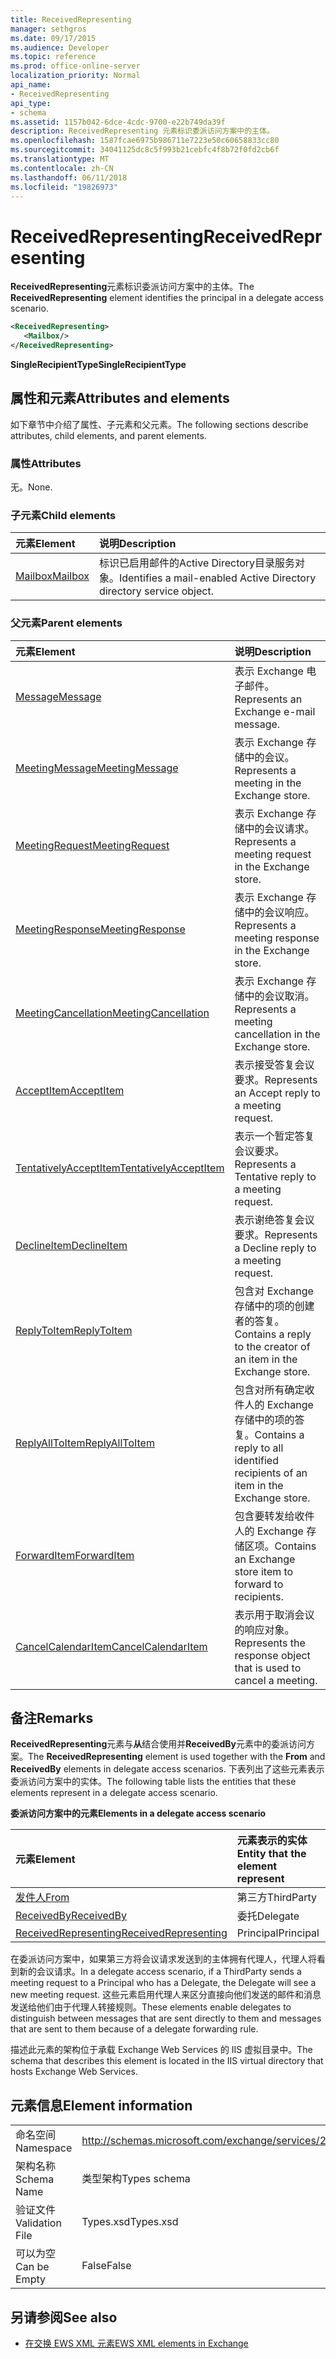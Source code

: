 ```yaml
---
title: ReceivedRepresenting
manager: sethgros
ms.date: 09/17/2015
ms.audience: Developer
ms.topic: reference
ms.prod: office-online-server
localization_priority: Normal
api_name:
- ReceivedRepresenting
api_type:
- schema
ms.assetid: 1157b042-6dce-4cdc-9700-e22b749da39f
description: ReceivedRepresenting 元素标识委派访问方案中的主体。
ms.openlocfilehash: 1587fcae6975b986711e7223e50c60658833cc80
ms.sourcegitcommit: 34041125dc8c5f993b21cebfc4f8b72f0fd2cb6f
ms.translationtype: MT
ms.contentlocale: zh-CN
ms.lasthandoff: 06/11/2018
ms.locfileid: "19826973"
---
```

# <a name="receivedrepresenting"></a><span data-ttu-id="fb91d-103">ReceivedRepresenting</span><span class="sxs-lookup"><span data-stu-id="fb91d-103">ReceivedRepresenting</span></span>

<span data-ttu-id="fb91d-104">**ReceivedRepresenting**元素标识委派访问方案中的主体。</span><span class="sxs-lookup"><span data-stu-id="fb91d-104">The **ReceivedRepresenting** element identifies the principal in a delegate access scenario.</span></span> 
  
```xml
<ReceivedRepresenting>
   <Mailbox/>
</ReceivedRepresenting>
```

 <span data-ttu-id="fb91d-105">**SingleRecipientType**</span><span class="sxs-lookup"><span data-stu-id="fb91d-105">**SingleRecipientType**</span></span>
## <a name="attributes-and-elements"></a><span data-ttu-id="fb91d-106">属性和元素</span><span class="sxs-lookup"><span data-stu-id="fb91d-106">Attributes and elements</span></span>

<span data-ttu-id="fb91d-107">如下章节中介绍了属性、子元素和父元素。</span><span class="sxs-lookup"><span data-stu-id="fb91d-107">The following sections describe attributes, child elements, and parent elements.</span></span>
  
### <a name="attributes"></a><span data-ttu-id="fb91d-108">属性</span><span class="sxs-lookup"><span data-stu-id="fb91d-108">Attributes</span></span>

<span data-ttu-id="fb91d-109">无。</span><span class="sxs-lookup"><span data-stu-id="fb91d-109">None.</span></span>
  
### <a name="child-elements"></a><span data-ttu-id="fb91d-110">子元素</span><span class="sxs-lookup"><span data-stu-id="fb91d-110">Child elements</span></span>

|<span data-ttu-id="fb91d-111">**元素**</span><span class="sxs-lookup"><span data-stu-id="fb91d-111">**Element**</span></span>|<span data-ttu-id="fb91d-112">**说明**</span><span class="sxs-lookup"><span data-stu-id="fb91d-112">**Description**</span></span>|
|:-----|:-----|
|[<span data-ttu-id="fb91d-113">Mailbox</span><span class="sxs-lookup"><span data-stu-id="fb91d-113">Mailbox</span></span>](mailbox.md) <br/> |<span data-ttu-id="fb91d-114">标识已启用邮件的Active Directory目录服务对象。</span><span class="sxs-lookup"><span data-stu-id="fb91d-114">Identifies a mail-enabled Active Directory directory service object.</span></span>  <br/> |
   
### <a name="parent-elements"></a><span data-ttu-id="fb91d-115">父元素</span><span class="sxs-lookup"><span data-stu-id="fb91d-115">Parent elements</span></span>

|<span data-ttu-id="fb91d-116">**元素**</span><span class="sxs-lookup"><span data-stu-id="fb91d-116">**Element**</span></span>|<span data-ttu-id="fb91d-117">**说明**</span><span class="sxs-lookup"><span data-stu-id="fb91d-117">**Description**</span></span>|
|:-----|:-----|
|[<span data-ttu-id="fb91d-118">Message</span><span class="sxs-lookup"><span data-stu-id="fb91d-118">Message</span></span>](message-ex15websvcsotherref.md) <br/> |<span data-ttu-id="fb91d-119">表示 Exchange 电子邮件。</span><span class="sxs-lookup"><span data-stu-id="fb91d-119">Represents an Exchange e-mail message.</span></span>  <br/> |
|[<span data-ttu-id="fb91d-120">MeetingMessage</span><span class="sxs-lookup"><span data-stu-id="fb91d-120">MeetingMessage</span></span>](meetingmessage.md) <br/> |<span data-ttu-id="fb91d-121">表示 Exchange 存储中的会议。</span><span class="sxs-lookup"><span data-stu-id="fb91d-121">Represents a meeting in the Exchange store.</span></span>  <br/> |
|[<span data-ttu-id="fb91d-122">MeetingRequest</span><span class="sxs-lookup"><span data-stu-id="fb91d-122">MeetingRequest</span></span>](meetingrequest.md) <br/> |<span data-ttu-id="fb91d-123">表示 Exchange 存储中的会议请求。</span><span class="sxs-lookup"><span data-stu-id="fb91d-123">Represents a meeting request in the Exchange store.</span></span>  <br/> |
|[<span data-ttu-id="fb91d-124">MeetingResponse</span><span class="sxs-lookup"><span data-stu-id="fb91d-124">MeetingResponse</span></span>](meetingresponse.md) <br/> |<span data-ttu-id="fb91d-125">表示 Exchange 存储中的会议响应。</span><span class="sxs-lookup"><span data-stu-id="fb91d-125">Represents a meeting response in the Exchange store.</span></span>  <br/> |
|[<span data-ttu-id="fb91d-126">MeetingCancellation</span><span class="sxs-lookup"><span data-stu-id="fb91d-126">MeetingCancellation</span></span>](meetingcancellation.md) <br/> |<span data-ttu-id="fb91d-127">表示 Exchange 存储中的会议取消。</span><span class="sxs-lookup"><span data-stu-id="fb91d-127">Represents a meeting cancellation in the Exchange store.</span></span>  <br/> |
|[<span data-ttu-id="fb91d-128">AcceptItem</span><span class="sxs-lookup"><span data-stu-id="fb91d-128">AcceptItem</span></span>](acceptitem.md) <br/> |<span data-ttu-id="fb91d-129">表示接受答复会议要求。</span><span class="sxs-lookup"><span data-stu-id="fb91d-129">Represents an Accept reply to a meeting request.</span></span>  <br/> |
|[<span data-ttu-id="fb91d-130">TentativelyAcceptItem</span><span class="sxs-lookup"><span data-stu-id="fb91d-130">TentativelyAcceptItem</span></span>](tentativelyacceptitem.md) <br/> |<span data-ttu-id="fb91d-131">表示一个暂定答复会议要求。</span><span class="sxs-lookup"><span data-stu-id="fb91d-131">Represents a Tentative reply to a meeting request.</span></span>  <br/> |
|[<span data-ttu-id="fb91d-132">DeclineItem</span><span class="sxs-lookup"><span data-stu-id="fb91d-132">DeclineItem</span></span>](declineitem.md) <br/> |<span data-ttu-id="fb91d-133">表示谢绝答复会议要求。</span><span class="sxs-lookup"><span data-stu-id="fb91d-133">Represents a Decline reply to a meeting request.</span></span>  <br/> |
|[<span data-ttu-id="fb91d-134">ReplyToItem</span><span class="sxs-lookup"><span data-stu-id="fb91d-134">ReplyToItem</span></span>](replytoitem.md) <br/> |<span data-ttu-id="fb91d-135">包含对 Exchange 存储中的项的创建者的答复。</span><span class="sxs-lookup"><span data-stu-id="fb91d-135">Contains a reply to the creator of an item in the Exchange store.</span></span>  <br/> |
|[<span data-ttu-id="fb91d-136">ReplyAllToItem</span><span class="sxs-lookup"><span data-stu-id="fb91d-136">ReplyAllToItem</span></span>](replyalltoitem.md) <br/> |<span data-ttu-id="fb91d-137">包含对所有确定收件人的 Exchange 存储中的项的答复。</span><span class="sxs-lookup"><span data-stu-id="fb91d-137">Contains a reply to all identified recipients of an item in the Exchange store.</span></span>  <br/> |
|[<span data-ttu-id="fb91d-138">ForwardItem</span><span class="sxs-lookup"><span data-stu-id="fb91d-138">ForwardItem</span></span>](forwarditem.md) <br/> |<span data-ttu-id="fb91d-139">包含要转发给收件人的 Exchange 存储区项。</span><span class="sxs-lookup"><span data-stu-id="fb91d-139">Contains an Exchange store item to forward to recipients.</span></span>  <br/> |
|[<span data-ttu-id="fb91d-140">CancelCalendarItem</span><span class="sxs-lookup"><span data-stu-id="fb91d-140">CancelCalendarItem</span></span>](cancelcalendaritem.md) <br/> |<span data-ttu-id="fb91d-141">表示用于取消会议的响应对象。</span><span class="sxs-lookup"><span data-stu-id="fb91d-141">Represents the response object that is used to cancel a meeting.</span></span>  <br/> |
   
## <a name="remarks"></a><span data-ttu-id="fb91d-142">备注</span><span class="sxs-lookup"><span data-stu-id="fb91d-142">Remarks</span></span>

<span data-ttu-id="fb91d-143">**ReceivedRepresenting**元素与**从**结合使用并**ReceivedBy**元素中的委派访问方案。</span><span class="sxs-lookup"><span data-stu-id="fb91d-143">The **ReceivedRepresenting** element is used together with the **From** and **ReceivedBy** elements in delegate access scenarios.</span></span> <span data-ttu-id="fb91d-144">下表列出了这些元素表示委派访问方案中的实体。</span><span class="sxs-lookup"><span data-stu-id="fb91d-144">The following table lists the entities that these elements represent in a delegate access scenario.</span></span> 
  
<span data-ttu-id="fb91d-145">**委派访问方案中的元素**</span><span class="sxs-lookup"><span data-stu-id="fb91d-145">**Elements in a delegate access scenario**</span></span>

|<span data-ttu-id="fb91d-146">**元素**</span><span class="sxs-lookup"><span data-stu-id="fb91d-146">**Element**</span></span>|<span data-ttu-id="fb91d-147">**元素表示的实体**</span><span class="sxs-lookup"><span data-stu-id="fb91d-147">**Entity that the element represent**</span></span>|
|:-----|:-----|
|[<span data-ttu-id="fb91d-148">发件人</span><span class="sxs-lookup"><span data-stu-id="fb91d-148">From</span></span>](from.md) <br/> |<span data-ttu-id="fb91d-149">第三方</span><span class="sxs-lookup"><span data-stu-id="fb91d-149">ThirdParty</span></span>  <br/> |
|[<span data-ttu-id="fb91d-150">ReceivedBy</span><span class="sxs-lookup"><span data-stu-id="fb91d-150">ReceivedBy</span></span>](receivedby.md) <br/> |<span data-ttu-id="fb91d-151">委托</span><span class="sxs-lookup"><span data-stu-id="fb91d-151">Delegate</span></span>  <br/> |
|[<span data-ttu-id="fb91d-152">ReceivedRepresenting</span><span class="sxs-lookup"><span data-stu-id="fb91d-152">ReceivedRepresenting</span></span>](receivedrepresenting.md) <br/> |<span data-ttu-id="fb91d-153">Principal</span><span class="sxs-lookup"><span data-stu-id="fb91d-153">Principal</span></span>  <br/> |
   
<span data-ttu-id="fb91d-154">在委派访问方案中，如果第三方将会议请求发送到的主体拥有代理人，代理人将看到新的会议请求。</span><span class="sxs-lookup"><span data-stu-id="fb91d-154">In a delegate access scenario, if a ThirdParty sends a meeting request to a Principal who has a Delegate, the Delegate will see a new meeting request.</span></span> <span data-ttu-id="fb91d-155">这些元素启用代理人来区分直接向他们发送的邮件和消息发送给他们由于代理人转接规则。</span><span class="sxs-lookup"><span data-stu-id="fb91d-155">These elements enable delegates to distinguish between messages that are sent directly to them and messages that are sent to them because of a delegate forwarding rule.</span></span>
  
<span data-ttu-id="fb91d-156">描述此元素的架构位于承载 Exchange Web Services 的 IIS 虚拟目录中。</span><span class="sxs-lookup"><span data-stu-id="fb91d-156">The schema that describes this element is located in the IIS virtual directory that hosts Exchange Web Services.</span></span>
  
## <a name="element-information"></a><span data-ttu-id="fb91d-157">元素信息</span><span class="sxs-lookup"><span data-stu-id="fb91d-157">Element information</span></span>

|||
|:-----|:-----|
|<span data-ttu-id="fb91d-158">命名空间</span><span class="sxs-lookup"><span data-stu-id="fb91d-158">Namespace</span></span>  <br/> |http://schemas.microsoft.com/exchange/services/2006/types  <br/> |
|<span data-ttu-id="fb91d-159">架构名称</span><span class="sxs-lookup"><span data-stu-id="fb91d-159">Schema Name</span></span>  <br/> |<span data-ttu-id="fb91d-160">类型架构</span><span class="sxs-lookup"><span data-stu-id="fb91d-160">Types schema</span></span>  <br/> |
|<span data-ttu-id="fb91d-161">验证文件</span><span class="sxs-lookup"><span data-stu-id="fb91d-161">Validation File</span></span>  <br/> |<span data-ttu-id="fb91d-162">Types.xsd</span><span class="sxs-lookup"><span data-stu-id="fb91d-162">Types.xsd</span></span>  <br/> |
|<span data-ttu-id="fb91d-163">可以为空</span><span class="sxs-lookup"><span data-stu-id="fb91d-163">Can be Empty</span></span>  <br/> |<span data-ttu-id="fb91d-164">False</span><span class="sxs-lookup"><span data-stu-id="fb91d-164">False</span></span>  <br/> |
   
## <a name="see-also"></a><span data-ttu-id="fb91d-165">另请参阅</span><span class="sxs-lookup"><span data-stu-id="fb91d-165">See also</span></span>



- [<span data-ttu-id="fb91d-166">在交换 EWS XML 元素</span><span class="sxs-lookup"><span data-stu-id="fb91d-166">EWS XML elements in Exchange</span></span>](ews-xml-elements-in-exchange.md)

